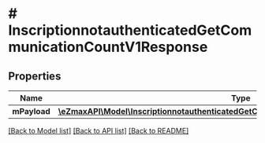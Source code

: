 # # InscriptionnotauthenticatedGetCommunicationCountV1Response

## Properties

Name | Type | Description | Notes
------------ | ------------- | ------------- | -------------
**mPayload** | [**\eZmaxAPI\Model\InscriptionnotauthenticatedGetCommunicationCountV1ResponseMPayload**](InscriptionnotauthenticatedGetCommunicationCountV1ResponseMPayload.md) |  |

[[Back to Model list]](../../README.md#models) [[Back to API list]](../../README.md#endpoints) [[Back to README]](../../README.md)
